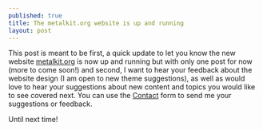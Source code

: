 ```yaml
---
published: true
title: The metalkit.org website is up and running
layout: post
---
```

This post is meant to be first, a quick update to let you know the new website [metalkit.org](http://metalkit.org) is now up and running but with only one post for now (more to come soon!) and second, I want to hear your feedback about the website design (I am open to new theme suggestions), as well as would love to hear your suggestions about new content and topics you would like to see covered next. You can use the [Contact](http://mhorga.org/contact/) form to send me your suggestions or feedback.

Until next time!